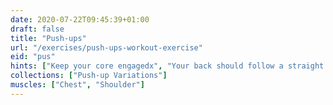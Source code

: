 ```yaml
---
date: 2020-07-22T09:45:39+01:00
draft: false
title: "Push-ups"
url: "/exercises/push-ups-workout-exercise"
eid: "pus"
hints: ["Keep your core engagedx", "Your back should follow a straight line"]
collections: ["Push-up Variations"]
muscles: ["Chest", "Shoulder"]
---
```


